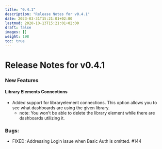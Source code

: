 ```yaml
---
title: "0.4.1"
description: "Release Notes for v0.4.1"
date: 2023-03-31T15:21:01+02:00
lastmod: 2020-10-13T15:21:01+02:00
draft: false
images: []
weight: 198
toc: true
---
```

#  Release Notes for v0.4.1


### New Features

#### Library Elements Connections

  - Added support for libraryelement connections.  This option allows you to see what dashboards are using the given library.
      - note: You won't be able to delete the library element while there are dashboards utilizing it.
### Bugs:
  - FIXED: Addressing Login issue when Basic Auth is omitted. #144

